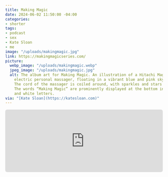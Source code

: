 ```yaml
---
title: Making Magic
date: 2024-06-02 11:50:00 -04:00
categories:
- shorter
tags:
- podcast
- sex
- Kate Sloan
- me
image: "/uploads/makingmagic.jpg"
link: https://makingmagicseries.com/
picture:
  webp_image: "/uploads/makingmagic.webp"
  jpeg_image: "/uploads/makingmagic.jpg"
  alt: The album art for Making Magic. An illustration of a Hitachi Magic Wand, an
    electric personal massager, floating in a vibrant blue and pink sky with clouds.
    The cord of the massager is coiled around, with sparkles and stars scattered around.
    The words “Making Magic” are prominently displayed at the bottom in bold pink
    and white letters.
via: "[Kate Sloan](https://katesloan.com)"
---
```


<div style="width: 100%; height: 200px; margin-bottom: 20px; border-radius: 6px; overflow:hidden;"><iframe style="width: 100%; height: 200px;" frameborder="no" scrolling="no" allow="clipboard-write" seamless src="https://player.captivate.fm/episode/0b0e5061-72aa-4d9e-ac55-69497016589f"></iframe></div>